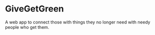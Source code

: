# GiveGetGreen
A web app to connect those with things they no longer need with needy people who get them.
